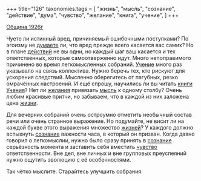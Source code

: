 +++
title="126"
taxonomies.tags = [
 "жизнь",
 "мысль",
 "сознание",
 "действие",
 "дума",
 "чувство",
 "желание",
 "книга",
 "учение",
]
+++

[Община 1926г](/agni/1926)

Чуете ли истинный вред, причиняемый ошибочными поступками? По эгоизму не [думаете](/tags/дума) ли, что вред прежде всего касается вас самих? Но в плане [действий](/tags/действие) не вы одни, но каждый шаг ваш касается и тех ответственных, которые самоотверженно идут. Много непоправимого причинено во время легкомысленных собраний. [Учение](/tags/учение) много раз указывало на связь коллектива. Нужно беречь тех, кто рискуют для ускорения следствий. Мысленно оберегитесь от пагубных, резко омрачённых настроений. И ещё спрошу, научились ли вы читать [книги](/tags/книга) [Учения](/tags/учение)? Нет ли [желания](/tags/желание) привязать [мысль](/tags/мысль) к одному столбу? Очень любим красивые притчи, но забываем, что в каждой из них заложена цена [жизни](/tags/жизнь).   

Для вечерних собраний очень остроумно отметить необычный состав речи или очень странное выражение. Но подумайте, не висит ли на каждой букве этого выражения множество [жизней](/tags/жизнь)? У каждого должно вспыхнуть [сознание](/tags/сознание) важности часа, в который он призван. Когда давно говорил о легкомыслии, нужно было сразу принять в [сознание](/tags/сознание) серьёзность момента и заставить себя вместить [чувство](/tags/чувство) ответственности. Вне дел, вне личных и вне групповых преуспеяний нужно ощутить эволюцию с её особенностями.   

Так чётко мыслите. Старайтесь улучшить собрания.   

